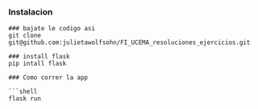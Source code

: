 
### Instalacion 
```shell
### bajate le codigo asi 
git clone 
git@github.com:julietawolfsohn/FI_UCEMA_resoluciones_ejercicios.git

### install flask 
pip intall flask

### Como correr la app

```shell
flask run 
```